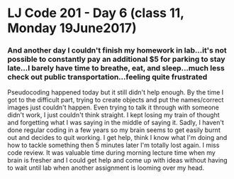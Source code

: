# LJ Code 201 - Day 6 (class 11, Monday 19June2017)

### And another day I couldn't finish my homework in lab...it's not possible to constantly pay an additional $5 for parking to stay late...I barely have time to breathe, eat, and sleep...much less check out public transportation...feeling quite frustrated

Pseudocoding happened today but it still didn't help enough. By the time I got to the difficult part, trying to create objects and put the names/correct images just couldn't happen. Even trying to talk it through with someone didn't work, I just couldn't think straight. I kept losing my train of thought and forgetting what I was saying in the middle of saying it. Sadly, I haven't done regular coding in a few years so my brain seems to get easily burnt out and decides to quit working. I get help, think I know what I'm doing and how to tackle something then 5 minutes later I'm totally lost again. I miss code review. It was valuable time during morning lecture time when my brain is fresher and I could get help and come up with ideas without having to wait until lab when another assignment is looming over my head.
